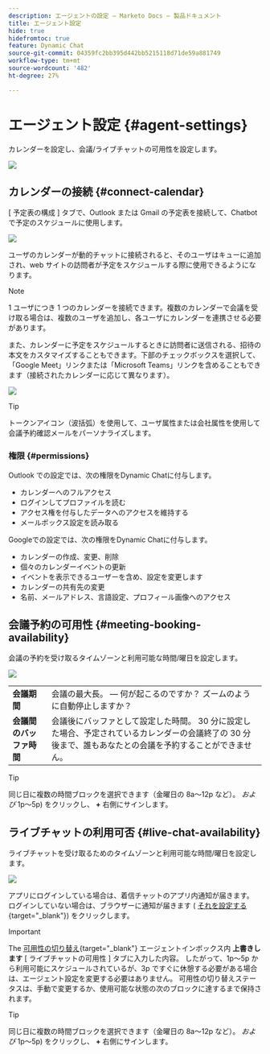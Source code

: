 ```yaml
---
description: エージェントの設定 — Marketo Docs — 製品ドキュメント
title: エージェント設定
hide: true
hidefromtoc: true
feature: Dynamic Chat
source-git-commit: 04359fc2bb395d442bb5215118d71de59a881749
workflow-type: tm+mt
source-wordcount: '482'
ht-degree: 27%

---
```


# エージェント設定 {#agent-settings}

カレンダーを設定し、会議/ライブチャットの可用性を設定します。

![](assets/agent-settings-1.png)

## カレンダーの接続 {#connect-calendar}

[ 予定表の構成 ] タブで、Outlook または Gmail の予定表を接続して、Chatbot で予定のスケジュールに使用します。

![](assets/agent-settings-2.png)

ユーザのカレンダーが動的チャットに接続されると、そのユーザはキューに追加され、web サイトの訪問者が予定をスケジュールする際に使用できるようになります。

>[!NOTE]
>
>1 ユーザにつき 1 つのカレンダーを接続できます。複数のカレンダーで会議を受け取る場合は、複数のユーザを追加し、各ユーザにカレンダーを連携させる必要があります。

また、カレンダーに予定をスケジュールするときに訪問者に送信される、招待の本文をカスタマイズすることもできます。下部のチェックボックスを選択して、「Google Meet」リンクまたは「Microsoft Teams」リンクを含めることもできます（接続されたカレンダーに応じて異なります）。

![](assets/agent-settings-3.png)

>[!TIP]
>
>トークンアイコン（波括弧）を使用して、ユーザ属性または会社属性を使用して会議予約確認メールをパーソナライズします。

### 権限 {#permissions}

Outlook での設定では、次の権限をDynamic Chatに付与します。

* カレンダーへのフルアクセス
* ログインしてプロファイルを読む
* アクセス権を付与したデータへのアクセスを維持する
* メールボックス設定を読み取る

Googleでの設定では、次の権限をDynamic Chatに付与します。

* カレンダーの作成、変更、削除
* 個々のカレンダーイベントの更新
* イベントを表示できるユーザーを含め、設定を変更します
* カレンダーの共有先の変更
* 名前、メールアドレス、言語設定、プロフィール画像へのアクセス

## 会議予約の可用性 {#meeting-booking-availability}

会議の予約を受け取るタイムゾーンと利用可能な時間/曜日を設定します。

![](assets/agent-settings-4.png)

<table> 
 <tbody> 
  <tr> 
   <td><b>会議期間</b></td>
   <td>会議の最大長。  — 何が起こるのですか？ ズームのように自動停止しますか？</td>
  </tr> 
  <tr> 
   <td><b>会議間のバッファ時間</b></td>
   <td>会議後にバッファとして設定した時間。 30 分に設定した場合、予定されているカレンダーの会議終了の 30 分後まで、誰もあなたとの会議を予約することができません。</td>
  </tr>
 </tbody> 
</table>

>[!TIP]
>
>同じ日に複数の時間ブロックを選択できます（金曜日の 8a～12p など）。 _および_ 1p～5p) をクリックし、 **+** 右側にサインします。

## ライブチャットの利用可否 {#live-chat-availability}

ライブチャットを受け取るためのタイムゾーンと利用可能な時間/曜日を設定します。

![](assets/agent-settings-5.png)

アプリにログインしている場合は、着信チャットのアプリ内通知が届きます。 ログインしていない場合は、ブラウザーに通知が届きます ( [それを設定する](/help/marketo/product-docs/demand-generation/dynamic-chat-two/live-chat/agent-inbox.md#live-chat-notifications){target="_blank"}) をクリックします。

>[!IMPORTANT]
>
>The [可用性の切り替え](/help/marketo/product-docs/demand-generation/dynamic-chat-two/live-chat/agent-inbox.md#availability-toggle){target="_blank"} エージェントインボックス内 **上書きします** [ ライブチャットの可用性 ] タブに入力した内容。 したがって、1p～5p から利用可能にスケジュールされているが、3p ですぐに休憩する必要がある場合は、エージェント設定を変更する必要はありません。 可用性の切り替えステータスは、手動で変更するか、使用可能な状態の次のブロックに達するまで保持されます。

>[!TIP]
>
>同じ日に複数の時間ブロックを選択できます（金曜日の 8a～12p など）。 _および_ 1p～5p) をクリックし、 **+** 右側にサインします。
